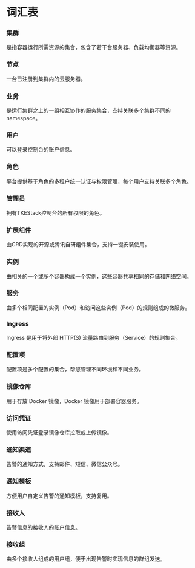 # 词汇表



### 集群

是指容器运行所需资源的集合，包含了若干台服务器、负载均衡器等资源。

### 节点 

一台已注册到集群内的云服务器。

### 业务

是运行集群之上的一组相互协作的服务集合，支持关联多个集群不同的 namespace。

### 用户

可以登录控制台的账户信息。

### 角色

平台提供基于角色的多租户统一认证与权限管理，每个用户支持关联多个角色。

### 管理员

拥有TKEStack控制台的所有权限的角色。

### 扩展组件

由CRD实现的开源或腾讯自研组件集合，支持一键安装使用。

### 实例 

由相关的一个或多个容器构成一个实例，这些容器共享相同的存储和网络空间。

### 服务

由多个相同配置的实例（Pod）和访问这些实例（Pod）的规则组成的微服务。

### Ingress 

Ingress 是用于将外部 HTTP(S) 流量路由到服务（Service）的规则集合。

### 配置项 

配置项是多个配置的集合，帮您管理不同环境和不同业务。

### 镜像仓库
用于存放 Docker 镜像，Docker 镜像用于部署容器服务。

### 访问凭证
使用访问凭证登录镜像仓库拉取或上传镜像。
### 通知渠道

告警的通知方式，支持邮件、短信、微信公众号。

### 通知模板

方便用户自定义告警的通知模板，支持复用。

### 接收人

告警信息的接收人的账户信息。

### 接收组

由多个接收人组成的用户组，便于出现告警时实现信息的群组发送。

